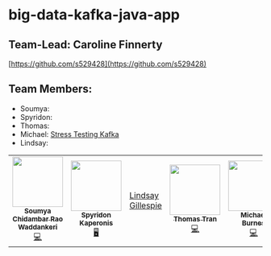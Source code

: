# big-data-kafka-java-app

## Team-Lead: Caroline Finnerty
[https://github.com/s529428](https://github.com/s529428)
## Team Members:

- Soumya: 
- Spyridon: 
- Thomas:
- Michael: [Stress Testing Kafka](https://github.com/s529428/big-data-kaftka-java-app/tree/main/mtburnes)
- Lindsay:

<table>
  <tr>
   <td align="center"><a href="https://github.com/soumyarao28"><img src="https://avatars.githubusercontent.com/soumyarao28" width="100px;" alt=""/><br /><sub><b>Soumya Chidambar Rao Waddankeri</b></sub></a><br /><a href="https://github.com/soumyarao28" title="Code">💻</a></td>
   <td align="center"><a href="https://github.com/SpyridonKaperonis/"><img src="https://avatars.githubusercontent.com/spyridonkaperonis" width="100px;" alt=""/><br /><sub><b>Spyridon Kaperonis</b></sub></a><br /><a href="https://github.com/spyridonkaperonis" title="Code">🖥️</a></td>
   <td><a href="https://github.com/LinGill21">Lindsay Gillespie</a>
   <td align="center"><a href="https://github.com/thomastran7"><img src="https://avatars.githubusercontent.com/thomastran7" width="100px;" alt=""/><br /><sub><b>Thomas Tran</b></sub></a><br /><a href="https://github.com/thomastran7" title="Code">💻</a></td>
   <td align="center"><a href="https://github.com/mtburnes"><img src="https://avatars.githubusercontent.com/mtburnes" width="100px;" alt=""/><br /><sub><b>Michael Burnes </b></sub></a><br /><a href="https://github.com/mtburnes" title="Code">💻</a></td
  </tr>
</table>

